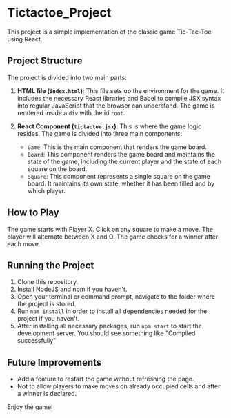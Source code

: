 # Tictactoe_Project
 
This project is a simple implementation of the classic game Tic-Tac-Toe using React.

## Project Structure

The project is divided into two main parts:

1. **HTML file (`index.html`)**: This file sets up the environment for the game. It includes the necessary React libraries and Babel to compile JSX syntax into regular JavaScript that the browser can understand. The game is rendered inside a `div` with the id `root`.

2. **React Component (`tictactoe.jsx`)**: This is where the game logic resides. The game is divided into three main components:

    - `Game`: This is the main component that renders the game board.
    - `Board`: This component renders the game board and maintains the state of the game, including the current player and the state of each square on the board.
    - `Square`: This component represents a single square on the game board. It maintains its own state, whether it has been filled and by which player.

## How to Play

The game starts with Player X. Click on any square to make a move. The player will alternate between X and O. The game checks for a winner after each move.

## Running the Project

1. Clone this repository. 
2. Install NodeJS and npm if you haven't. 
3. Open your terminal or command prompt, navigate to the folder where the project is stored. 
4.  Run `npm install` in order to install all dependencies needed for the project if you haven't.
5. After installing all necessary packages, run `npm start` to start the development server. You should see something like "Compiled successfully"

## Future Improvements

- Add a feature to restart the game without refreshing the page.
- Not to allow  players to make moves on already occupied cells and after a winner is declared.

Enjoy the game!